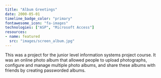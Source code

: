 ```yaml
---
title: "Album Greetings"
date: 2000-05-01
timeline_badge_color: "primary"
fontawesome_icon: "fa-images"
technologies: ["ASP", "Microsoft Access"]
resources:
- name: featured
  src: "images/screen_album.jpg"
---
```


This was a project for the junior level information systems project course. 
It was an online photo album that allowed people to upload photographs, configure 
and manage multiple photo albums, and share these albums with friends by creating 
passworded albums.